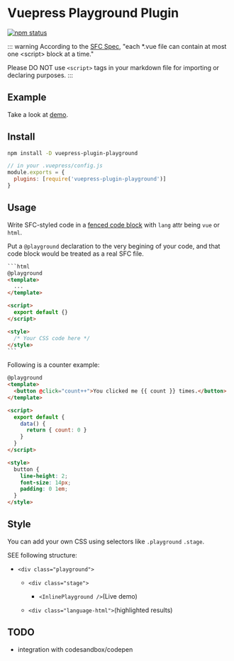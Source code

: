 # Vuepress Playground Plugin

[![npm status](https://img.shields.io/npm/v/vuepress-plugin-playground.svg)](https://www.npmjs.org/package/vuepress-plugin-playground)

::: warning
According to the [SFC Spec](https://vue-loader.vuejs.org/spec.html#script), "each \*.vue file can contain at most one \<script\> block at a time."

Please DO NOT use `<script>` tags in your markdown file for importing or declaring purposes.
:::

## Example

Take a look at [demo](https://github.com/AngusFu/webgl-guide-reading).

## Install

```bash
npm install -D vuepress-plugin-playground
```

```js
// in your .vuepress/config.js
module.exports = {
  plugins: [require('vuepress-plugin-playground')]
}
```

## Usage

Write SFC-styled code in a [fenced code block](https://spec.commonmark.org/0.28/#fenced-code-blocks) with `lang` attr being `vue` or `html`.

Put a `@playground` declaration to the very begining of your code, and that code block would be treated as a real SFC file.

<!-- prettier-ignore -->
~~~html {2}
```html
@playground
<template>
  ...
</template>

<script>
  export default {}
</script>

<style>
  /* Your CSS code here */
</style>
```
~~~

Following is a counter example:

```html
@playground
<template>
  <button @click="count++">You clicked me {{ count }} times.</button>
</template>

<script>
  export default {
    data() {
      return { count: 0 }
    }
  }
</script>

<style>
  button {
    line-height: 2;
    font-size: 14px;
    padding: 0 1em;
  }
</style>
```

## Style

You can add your own CSS using selectors like `.playground` `.stage`.

SEE following structure:

- `<div class="playground">`

  - `<div class="stage">`

    - `<InlinePlayground />`(Live demo)

  - `<div class="language-html">`(highlighted results)

## TODO

- integration with codesandbox/codepen
